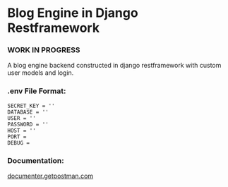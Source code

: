 # Blog Engine in Django Restframework

### WORK IN PROGRESS

<p>
A blog engine backend constructed in django restframework with custom user models and login.
</p>

### .env File Format:

```
SECRET_KEY = ''
DATABASE = ''
USER = ''
PASSWORD = ''
HOST = ''
PORT = 
DEBUG = 
```

### Documentation:

[documenter.getpostman.com](https://documenter.getpostman.com/view/17779018/UVXnFtk8)